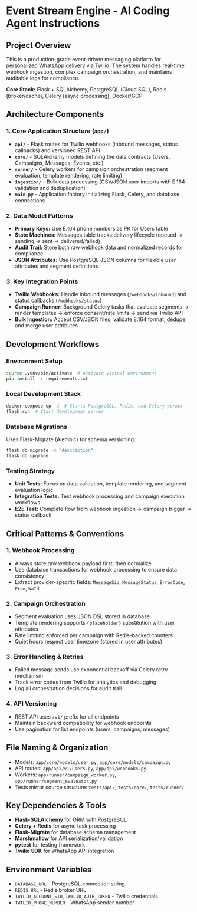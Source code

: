 # Event Stream Engine - AI Coding Agent Instructions

## Project Overview
This is a production-grade event-driven messaging platform for personalized WhatsApp delivery via Twilio. The system handles real-time webhook ingestion, complex campaign orchestration, and maintains auditable logs for compliance.

**Core Stack:** Flask + SQLAlchemy, PostgreSQL (Cloud SQL), Redis (broker/cache), Celery (async processing), Docker/GCP

## Architecture Components

### 1. Core Application Structure (`app/`)
- **`api/`** - Flask routes for Twilio webhooks (inbound messages, status callbacks) and versioned REST API
- **`core/`** - SQLAlchemy models defining the data contracts (Users, Campaigns, Messages, Events, etc.)
- **`runner/`** - Celery workers for campaign orchestration (segment evaluation, template rendering, rate limiting)
- **`ingestion/`** - Bulk data processing (CSV/JSON user imports with E.164 validation and deduplication)
- **`main.py`** - Application factory initializing Flask, Celery, and database connections

### 2. Data Model Patterns
- **Primary Keys:** Use E.164 phone numbers as PK for Users table
- **State Machines:** Messages table tracks delivery lifecycle (queued → sending → sent → delivered/failed)
- **Audit Trail:** Store both raw webhook data and normalized records for compliance
- **JSON Attributes:** Use PostgreSQL JSON columns for flexible user attributes and segment definitions

### 3. Key Integration Points
- **Twilio Webhooks:** Handle inbound messages (`/webhooks/inbound`) and status callbacks (`/webhooks/status`)
- **Campaign Runner:** Background Celery tasks that evaluate segments → render templates → enforce consent/rate limits → send via Twilio API
- **Bulk Ingestion:** Accept CSV/JSON files, validate E.164 format, dedupe, and merge user attributes

## Development Workflows

### Environment Setup
```bash
source .venv/bin/activate  # Activate virtual environment
pip install -r requirements.txt
```

### Local Development Stack
```bash
docker-compose up -d  # Starts PostgreSQL, Redis, and Celery worker
flask run  # Start development server
```

### Database Migrations
Uses Flask-Migrate (Alembic) for schema versioning:
```bash
flask db migrate -m "description"
flask db upgrade
```

### Testing Strategy
- **Unit Tests:** Focus on data validation, template rendering, and segment evaluation logic
- **Integration Tests:** Test webhook processing and campaign execution workflows
- **E2E Test:** Complete flow from webhook ingestion → campaign trigger → status callback

## Critical Patterns & Conventions

### 1. Webhook Processing
- Always store raw webhook payload first, then normalize
- Use database transactions for webhook processing to ensure data consistency
- Extract provider-specific fields: `MessageSid`, `MessageStatus`, `ErrorCode`, `From`, `WaId`

### 2. Campaign Orchestration
- Segment evaluation uses JSON DSL stored in database
- Template rendering supports `{placeholder}` substitution with user attributes
- Rate limiting enforced per campaign with Redis-backed counters
- Quiet hours respect user timezone (stored in user attributes)

### 3. Error Handling & Retries
- Failed message sends use exponential backoff via Celery retry mechanism
- Track error codes from Twilio for analytics and debugging
- Log all orchestration decisions for audit trail

### 4. API Versioning
- REST API uses `/v1/` prefix for all endpoints
- Maintain backward compatibility for webhook endpoints
- Use pagination for list endpoints (users, campaigns, messages)

## File Naming & Organization
- Models: `app/core/models/user.py`, `app/core/models/campaign.py`
- API routes: `app/api/v1/users.py`, `app/api/webhooks.py`
- Workers: `app/runner/campaign_worker.py`, `app/runner/segment_evaluator.py`
- Tests mirror source structure: `tests/api/`, `tests/core/`, `tests/runner/`

## Key Dependencies & Tools
- **Flask-SQLAlchemy** for ORM with PostgreSQL
- **Celery + Redis** for async task processing
- **Flask-Migrate** for database schema management
- **Marshmallow** for API serialization/validation
- **pytest** for testing framework
- **Twilio SDK** for WhatsApp API integration

## Environment Variables
- `DATABASE_URL` - PostgreSQL connection string
- `REDIS_URL` - Redis broker URL
- `TWILIO_ACCOUNT_SID`, `TWILIO_AUTH_TOKEN` - Twilio credentials
- `TWILIO_PHONE_NUMBER` - WhatsApp sender number